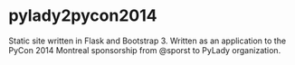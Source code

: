 pylady2pycon2014
================
Static site written in Flask and Bootstrap 3. Written as an application to the PyCon 2014 Montreal sponsorship from @sporst to PyLady organization.